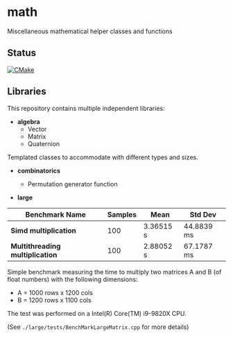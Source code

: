 # math
Miscellaneous mathematical helper classes and functions

## Status
<!-- [![GitHub Super-Linter](https://github.com/Loic-Corenthy/math/workflows/CMake/badge.svg)](https://github.com/marketplace/actions/super-linter)
 -->
[![CMake](https://github.com/Loic-Corenthy/math/actions/workflows/cmake.yml/badge.svg)](https://github.com/Loic-Corenthy/math/actions/workflows/cmake.yml)

## Libraries
This repository contains multiple independent libraries:

* **algebra**
    - Vector
    - Matrix
    - Quaternion

Templated classes to accommodate with different types and sizes.

* **combinatorics**
    - Permutation generator function


* **large**

| **Benchmark Name**               | **Samples** | **Mean**  | **Std Dev** |
|----------------------------------|-------------|-----------|-------------|
| **Simd multiplication**          | 100         | 3.36515 s | 44.8839 ms  |
| **Multithreading multiplication**| 100         | 2.88052 s | 67.1787 ms  |

Simple benchmark measuring the time to multiply two matrices A and B (of float numbers) with the following dimensions:

- A = 1000 rows x 1200 cols
- B = 1200 rows x 1100 cols

The test was performed on a Intel(R) Core(TM) i9-9820X CPU.

(See `./large/tests/BenchMarkLargeMatrix.cpp` for more details)

